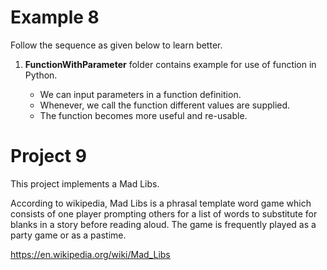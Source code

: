 # Example 8

Follow the sequence as given below to learn better.

1. **FunctionWithParameter** folder contains example for use of function in Python.

    - We can input parameters in a function definition.
    - Whenever, we call the function different values are supplied.
    - The function becomes more useful and re-usable.

# Project 9

This project implements a Mad Libs.

According to wikipedia, Mad Libs is a phrasal template word game which consists of one player prompting others for a list of words to substitute for blanks in a story before reading aloud. The game is frequently played as a party game or as a pastime.

https://en.wikipedia.org/wiki/Mad_Libs
